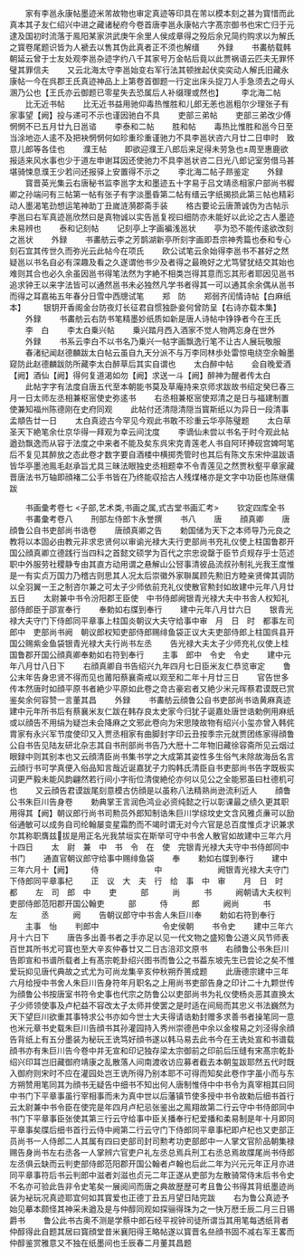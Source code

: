 <!-- { "loadSidebar": true } -->
　　家有李邕永康帖墨迹米芾故物也审定真迹等印具在芾以模本刻之甚为寳惜而此真本其子友仁绍兴中进之藏诸秘府今卷首唐李邕永康帖六字髙宗御书也宋亡归于元逮及国初时流落于鳯阳某家洪武庚午余里人侯成章得之殁后余兄简约购求以为解氏之寳卷尾题识皆为人褫去以售其伪此真者正不须也解缙
　　外録
　　书畵舫载韩朝延云曾于士友处观李邕杂迹字约八千其家号万金帖后竟以此贾祸语云匹夫无罪怀璧其罪信夫
　　又云北海太守李邕始变右军行法其顿挫起伏奕奕动人解氏旧藏永康帖一今在呉郡王氏真迹神品上上第卷首御题一行定出床头捉刀人手急须去之毋乆溷乃公也【王氏亦云御题已零星失去恐属后人补缀理或然也】
　　李北海二帖
　　比无近书帖
　　比无近书益用驰仰毒热惟胜和儿郎无恙也邕粗尔少理张子有家事望【阙】投与递可不示也谨因驰白不具
　　吏部三弟帖
　　吏部三弟改少傅惘惘不已五月廿九日邕谘
　　李泰和二帖
　　胜和帖
　　毒热比惟胜和邕今日至当涂地迩人逺不及把袂惘惘何如珍重珍重谨驰力不具李邕状咨六月廿二日申时　致意儿郎等各佳也
　　濮王帖
　　即欲迎濮王八郎后来足得未劳急也周至惠鹿欲报适来风水事也少于道左申谢耳因还使驰力不具李邕状咨二日光八郎记室劳借马甚堪骑悚息濮王少若问还报驿上安置得不示之
　　李北海二帖子昻鉴定
　　外録
　　寳晋英光集云右唐秘书监李邕字太和墨迹五十字易于吕文靖丞相家户部尚书穉卿之孙端问有三帖第一帖有张子有字淡墨昏第二帖有缙云字纸揭损此第三帖也精彩动人墨渴笔劲想运笔神助丁丑嵗涟漪郡斋手装
　　格古要论云唐萧诚伪为古帖示李邕曰右军真迹邕欣然曰是真物诚以实告邕复视曰细防亦未能好以此论之古人墨迹未易辨也
　　泰和记刻帖
　　记刻亭上字画褊浅邕状
　　亭为恐不能传逺欲改刻之邕状
　　外録
　　书畵舫云李之芳鹊湖新亭所刻字画即吾宗神秀篇也泰和专心刻石宜其传世久而弥光云此帖今在项氏
　　欧公试笔云余始得李邕书不甚好之然疑邕以书名自必有深趣及看之久遂谓他书少及者得之最晩好之尤笃譬犹结交其始也难则其合也必久余虽因邕书得笔法然为字絶不相类岂得其意而忘其形者耶因见邕书追求钟王以来字法皆可以通然邕书未必独然凡学书者得其一可以通其余余偶从邕书而得之耳嘉祐五年春分日雪中西牕试笔
　　郑　防
　　郑弱齐闰情诗帖【白麻纸本】
　　银钥开香阁金台防夜灯长征君自惯独卧妾何曾防呈【右诗亦载本集】
　　外録
　　书畵舫云右防书笔精墨妙纸质如新是唐人诗帖中铮铮者今在王氏
　　李　白
　　李太白乗兴帖
　　乗兴踏月西入酒家不觉人物两忘身在世外
　　外録
　　书系云李白不以书名乃乗兴一帖字画飘逸行笔不让古人展玩敬服
　　春渚纪闻赵德麟跋太白帖云虽自九天分派不与万李同林歩处雷惊电绕空余翰墨窥防此赵德麟跋防所藏李太白醉草后其实自谓也
　　太白醉中帖
　　会自晚爱酒【阙】酒仙【阙】得何复道渴如勿【阙】求送一斗【阙】醉神为醒者传太白
　　此帖字字有法度自唐五代至本朝能书莫及草庵持来京师求跋故书绍定癸巳春三月一日太师左丞相兼枢宻使史弥逺书
　　右丞相兼枢宻使郑清之是日与福建制置使兼知福州陈德刚在史府同观
　　此帖付还清隠清隠当寳斯纸以为异日一段清事孟頫告廿一日
　　太白真迹古今罕见今观此书敢不珍重云华亭陈璧题
　　太白草圣天下絶笔余仕京华得一拜观为幸云间沈度
　　李谪仙未尝以书名于时今观此帖遒劲飘逸而从容于法度之中来者不能及矣东呉宋克青莲老人书自阿环捧砚宫婢呵笔后不复见其醉放之态此卷才数字要自酒楼中横掷秃管时也其后有陈文东宋仲温跋语皆华亭墨池鳯毛赵承旨尤具三昧法眼独史丞相题幸不令青莲见之然贾秋壑平章家藏晋唐法书万轴即顔褚二公手书皆在乃终能収拾古人残煤楮亦是文字中功臣也陈继儒跋

　　书画彚考卷七
<子部,艺术类,书画之属,式古堂书画汇考>
　　钦定四库全书
　　书畵彚考卷八
　　刑部左侍郎卞永誉撰
　　书八
　　唐
　　顔真卿
　　唐顔鲁公自书吏部尚书诰卷
　　唐顔真卿之告
　　勅国储为天下之本师导乃元良之教将以本固必由教元非求忠贤何以审谕光禄大夫行吏部尚书充礼仪使上柱国鲁郡开国公顔真卿立德践行当四科之首懿文硕学为百代之宗忠谠罄于臣节贞规存乎士范述职中外服劳社稷静专由其直方动用谓之悬解山公唘事清彼品流叔孙制礼光我王度惟是一有实贞万国力乃稽古则思其人况太后崇徽外家聨属顾先勲旧方睦亲贤俾其调防以全羽翼一王之制咨尔兼之可太子少师依前充礼仪使散官勲封如故建中元年八月廿五日
　　太尉兼中书令汾阳郡王臣使　中书侍郎阙银青光禄大夫中书舎人权知礼部侍郎臣于邵宣奉行
　　奉勅如右牒到奉行
　　建中元年八月廿六日
　　银青光禄大夫守门下侍郎同平章事上柱国炎朝议大夫守给事中审　月　日　时　都事左司郎中　吏部尚书阙　朝议郎权知吏部侍郎赐绯鱼袋正议大夫吏部侍郎上柱国呉县开国公赐紫金鱼袋银青光禄大夫行尚书左丞
　　告光禄大夫太子少师充礼仪使上桂国鲁郡开国公顔真卿奉勅如右符到奉行
　　主事　郎中　令史　令史
　　建中元年八月廿八日下
　　右顔真卿自书告绍兴九年四月七日臣米友仁恭览审定
　　鲁公末年告身忠贤不得而见也莆阳蔡襄斋戒以观至和二年十月廿三日
　　官告世多传本然唐时如顔平原书者絶少平原如此卷之竒古豪宕者又絶少米元晖蔡君谟既已赏鉴矣余何容赞一言董其昌
　　外録
　　书畵舫云顔鲁公自书吏部尚书诰黄麻真迹建中元年所书后有蔡襄米友仁跋在韩存良太史家今归犹子诞嘉处唐世诰勅例用麻纸或以顔告不用绢为疑岂未会降麻之文邪此卷向为宋思陵故物有绍兴小玺亦曾入韩侂胄家有永兴军节度使印又入贾丞相家有曲脚封字印云丑按季宗元就贾团练家得顔鲁公自书告见陆友研北杂志其自书刑部尚书告乃大厯十二年物旧藏徐容斋所见云烟过眼録中则其别本也又云顔清臣尚书集书学之大成第其姿性多生俗气未除故海岳名言云顔行书可学真便入俗品知言哉近诞嘉犹子力购韩氏清臣自书吏部尚书告字既板实词更严毅未能风韵翩然若行间小字衔位清俊絶伦亦何以见公之全能邪虽曰杜德机可也
　　又云顔告君谟跋尾刻意模古仿顔是以虽称八法精熟尚逊流利近人
　　顔鲁公书朱巨川告身卷
　　勅典掌王言润色鸿业必资纯懿之行以彰课最之绩久更其职用得其【阙】朝议郎行尚书司勲员外郎知制诰朱巨川学综坟史文含风雅贞亷可以励俗通敏可以成务自司纶翰屡变星霜酌而不竭时谓无对今六官是总百度惟贞才识兼求尔其称职膺兹拔是用正名光我禁垣实在斯举可守中书舍人散官如故建中三年六月十四日
　　太　尉　兼　中　书　令　在　使　完银青光禄大夫守中书侍郎同中书门
　　通直官朝议郎守给事中赐绯鱼袋
　　奉
　　勅如右牒到奉行
　　建中三年六月十【阙】
　　侍　　　　　　　中　　　　　　　阙银青光禄大夫守门下侍郎同平章事杞
　　正　议　大　夫　行　给　事　中　审
　　月　日　时　都
　　左　司　郎　中
　　吏　　　部　　　尚　　　书　　　阙朝请大夫权判吏部侍郎范阳郡开国公翰吏　　　部　　　侍　　　郎　　　阙尚　　　书　　　左　　　丞　　　阙
　　告朝议郎守中书舎人朱巨川奉
　　勅如右符到奉行
　　主事　怡
　　判郎中　　　　　　　　令史侯朝
　　书令史
　　建中三年六月十六日下
　　唐告多出善书者之手亦足以见一代文物之盛矧鲁公道义风节师表百世其所书尤可寳也至大辛亥仲春廿又二日古涪邓文原书
　　右顔鲁公书朱巨川告即宣和书谱所载者上有髙宗乾卦绍兴图书而鲁公之书葢东坡先生已尝论之矣不惟爱玩抑见唐代典故之式尤为可尚龙集辛亥仲秋朔乔篑成题
　　此唐德宗建中三年六月给授中书舍人朱巨川告身符年月职名之上用尚书吏部告身之印计二十九颗世传为顔鲁公书按唐室书符令史事也代宗之防鲁公以吏部尚书为礼仪使杨炎恶其直换太子少师领使事及卢杞益不容改太子太师并使罢之是时适在间局而其忠义书法巍然为天下望巨川欲重其事特求公书亦如今世士大夫得请诰勅封赠多求善书者操笔同一意也米元章书史载朱巨川告顔书其孙灌园持入秀州崇德邑中余以金梭易之刘泾得余顔告背纸上有五分墨装为秘玩王诜笃好顔书遂以韩马易去此书今在王诜处宣和书谱载顔书亦有朱巨川告今卷中并无宣和印记独存梁太宗御前之印前后压缝有宋髙宗乾卦绍兴印耳岂旧藏御府靖康之乱散落人间南渡收访应募者截去本朝玺跋耶然五代时既入御府则宋时不应在灌园处岂王诜所得乃别本耶不可得而知矣此卷作字虽小而与东方朔赞用笔同其为顔书无疑告中细书不知出何人唐制惟侍中中书令为真宰相其曰同中书门下平章事虽行宰相事而未为真中世以后藩镇节使多授中书令故勅后细书首行云太尉兼中书令臣在使完是年四月卢杞忌张鉴出之鳯翔故第二行云守中书侍郎同中书门下平章事臣张使其第三行云守给事中臣关播奉行杞爱播和柔易制是年十月即同平章事矣牒后细书首行云侍中阙第二行云守门下侍郎同平章事杞即卢杞也又吏部正员尚书一人侍郎二人其属有四曰吏部司封司勲考功吏部郎中一人掌文官阶品朝集禄赐告身尚书左右丞各一人掌辨六官吏户礼左丞总焉兵刑工右丞总焉故牒尾尚书侍郎左丞俱云缺而云判吏部侍郎范阳郡开国公翰者卢翰也后此二年为兴元元年正月亦进同平章事符后书云判郎中滋者刘滋也贞元二年正遂从吏部为左散骑常侍末后书令史不名亦可验此告非令史笔矣一展阅间而唐之典故歴歴可考且鲁公书得其背纸墨迹尚装为袐玩况真迹耶宜何如其寳爱也正德丁丑五月望日陆完跋
　　右为鲁公真迹予始见摹本颇怪其神采未遒及是与仲醇同观如探骊得珠为之一快万厯壬辰二月三日锡爵书
　　鲁公此书古奥不测是学蔡中郎石经平视钟司徒所谓当其用笔每透纸背者仲醇得此自题其居曰寳顔堂昔米襄阳得王略帖遂以寳晋名亝顔书固不减右军王畧而仲醇鉴赏雅意又不独在纸墨间也壬辰春二月董其昌题
